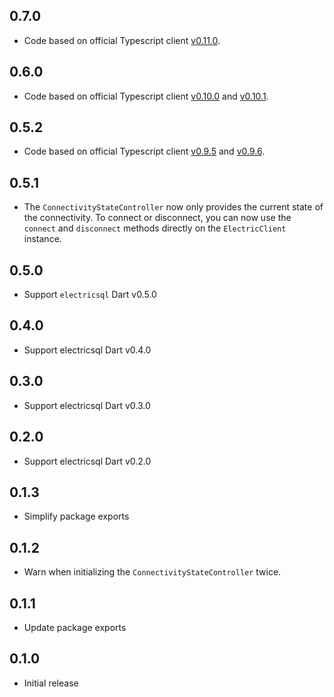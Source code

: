 ## 0.7.0

* Code based on official Typescript client [v0.11.0](https://github.com/electric-sql/electric/releases/tag/electric-sql%400.11.0).


## 0.6.0

* Code based on official Typescript client [v0.10.0](https://github.com/electric-sql/electric/releases/tag/electric-sql%400.10.0) and [v0.10.1](https://github.com/electric-sql/electric/releases/tag/electric-sql%400.10.1).


## 0.5.2

* Code based on official Typescript client [v0.9.5](https://github.com/electric-sql/electric/releases/tag/electric-sql%400.9.5) and [v0.9.6](https://github.com/electric-sql/electric/releases/tag/electric-sql%400.9.6).


## 0.5.1

* The `ConnectivityStateController` now only provides the current state of the connectivity. To connect or disconnect, you can now use the `connect` and `disconnect` methods directly on the `ElectricClient` instance.


## 0.5.0

* Support `electricsql` Dart v0.5.0


## 0.4.0

* Support electricsql Dart v0.4.0


## 0.3.0

* Support electricsql Dart v0.3.0


## 0.2.0

* Support electricsql Dart v0.2.0


## 0.1.3

* Simplify package exports


## 0.1.2

* Warn when initializing the `ConnectivityStateController` twice.


## 0.1.1

* Update package exports


## 0.1.0

* Initial release
